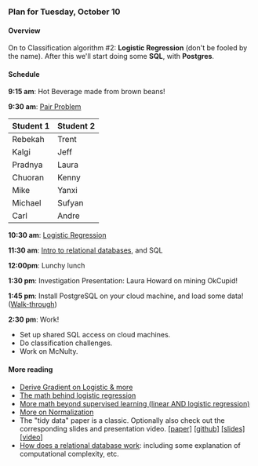 ### Plan for Tuesday, October 10

#### Overview

On to Classification algorithm #2: **Logistic Regression** (don't be fooled by the name).  After this we'll start doing some **SQL**, with **Postgres**.

#### Schedule

**9:15 am**: Hot Beverage made from brown beans!

**9:30 am**: [Pair Problem](pair.md)

| Student 1 | Student 2 |
|---|---|
| Rebekah | Trent |
| Kalgi | Jeff |
| Pradnya | Laura |
| Chuoran | Kenny |
| Mike | Yanxi |
| Michael | Sufyan |
| Carl | Andre |

**10:30 am**: [Logistic Regression](logistic.pdf)

**11:30 am**: [Intro to relational databases](SQL.pdf), and SQL

**12:00pm**: Lunchy lunch

**1:30 pm**: Investigation Presentation: Laura Howard on mining OkCupid!

**1:45 pm**: Install PostgreSQL on your cloud machine, and load some data! ([Walk-through](postgres_loading.md))

**2:30 pm**: Work!

 * Set up shared SQL access on cloud machines.
 * Do classification challenges.
 * Work on McNulty.


#### More reading

 * [Derive Gradient on Logistic & more](http://www.win-vector.com/blog/2011/09/the-simpler-derivation-of-logistic-regression/)
 * [The math behind logistic regression](http://www.stat.cmu.edu/~cshalizi/uADA/12/lectures/ch12.pdf)
 * [More math beyond supervised learning (linear AND logistic regression)](http://cs229.stanford.edu/notes/cs229-notes1.pdf)
 * [More on Normalization](http://en.wikipedia.org/wiki/Database_normalization)
 * The "tidy data" paper is a classic. Optionally also check out the corresponding slides and presentation video. [[paper]](http://vita.had.co.nz/papers/tidy-data.pdf) [[github]](https://github.com/hadley/tidy-data) [[slides]](http://stat405.had.co.nz/lectures/18-tidy-data.pdf) [[video]](http://vimeo.com/33727555)
 * [How does a relational database work](http://coding-geek.com/how-databases-work/): including some explanation of computational complexity, etc.
